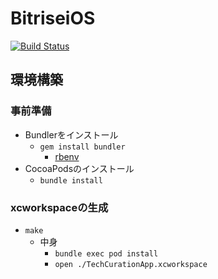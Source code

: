 # BitriseiOS
[![Build Status](https://app.bitrise.io/app/ff873f31dae2cdb6/status.svg?token=TQfyNkNbesusylrkJfJCrw&branch=develop)](https://app.bitrise.io/app/ff873f31dae2cdb6)
## 環境構築
### 事前準備
- Bundlerをインストール
    - ```gem install bundler```
        - [rbenv](https://github.com/rbenv/rbenv) 
- CocoaPodsのインストール
    - ```bundle install```
 
### xcworkspaceの生成
- ```make```
    - 中身 
        - ```bundle exec pod install```
        - ```open ./TechCurationApp.xcworkspace```

